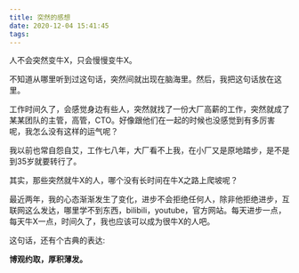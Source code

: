 ```yaml
---
title: 突然的感想
date: 2020-12-04 15:41:45
tags:
---
```


人不会突然变牛X，只会慢慢变牛X。

不知道从哪里听到过这句话，突然间就出现在脑海里。然后，我把这句话放在这里。

工作时间久了，会感觉身边有些人，突然就找了一份大厂高薪的工作，突然就成了某某团队的主管，高管，CTO。好像跟他们在一起的时候也没感觉到有多厉害呢，我怎么没有这样的运气呢？

我以前也常自怨自艾，工作七八年，大厂看不上我，在小厂又是原地踏步，是不是到35岁就要转行了。

其实，那些突然就牛X的人，哪个没有长时间在牛X之路上爬坡呢？

最近两年，我的心态渐渐发生了变化，进步不会拒绝任何人，除非他拒绝进步，互联网这么发达，哪里学不到东西，bilibili，youtube，官方网站。每天进步一点，每天牛X一点，时间久了，我也应该可以成为很牛X的人吧。

这句话，还有个古典的表达:

<b>博观约取，厚积薄发。</b>
